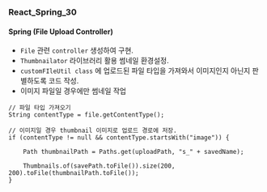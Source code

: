 ### React_Spring_30

#### Spring (File Upload Controller)
- `File` 관련 `controller` 생성하여 구현.
- `Thumbnailator` 라이브러리 활용 썸네일 환경설정.
- `customFIleUtil class` 에 업로드된 파일 타입을 가져와서 이미지인지 아닌지 판별하도록 코드 작성.
- 이미지 파일일 경우에만 썸네일 작업
```
// 파일 타입 가져오기
String contentType = file.getContentType();

// 이미지일 경우 thumbnail 이미지로 업로드 경로에 저장.
if (contentType != null && contentType.startsWith("image")) {

    Path thumbnailPath = Paths.get(uploadPath, "s_" + savedName);

    Thumbnails.of(savePath.toFile()).size(200, 200).toFile(thumbnailPath.toFile());
}
```